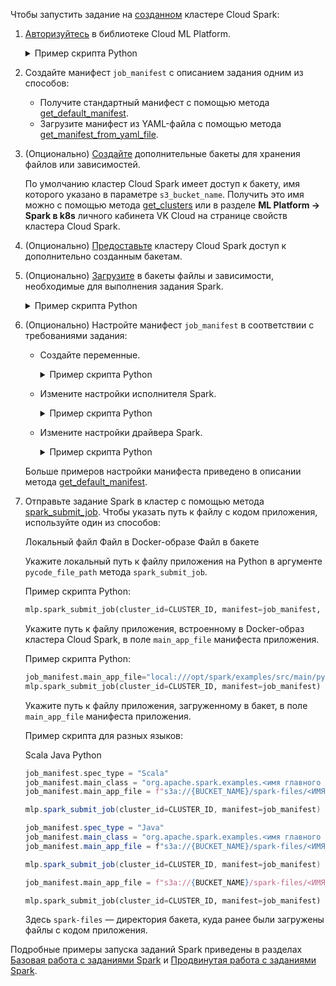 Чтобы запустить задание на [созданном](/ru/ml/spark-to-k8s/instructions/create) кластере Cloud Spark:

1. [Авторизуйтесь](../../ml-platform-library/authz) в библиотеке Cloud ML Platform.

    <details>
    <summary>Пример скрипта Python</summary>

    ```python
    from mlplatform_client import MLPlatform

    REFRESH_TOKEN = '<ЗНАЧЕНИЕ_ТОКЕНА_ДОСТУПА>'
    mlp = MLPlatform(REFRESH_TOKEN)
    ```

    </details>

1. Создайте манифест `job_manifest` с описанием задания одним из способов:

    - Получите стандартный манифест с помощью метода [get_default_manifest](../../ml-platform-library/library-reference/spark-jobs#get_default_manifest).
    - Загрузите манифест из YAML-файла с помощью метода [get_manifest_from_yaml_file](../../ml-platform-library/library-reference/spark-jobs#get_manifest_from_yaml_file).

1. (Опционально) [Создайте](/ru/storage/s3/instructions/buckets/create-bucket) дополнительные бакеты для хранения файлов или зависимостей.

    <info>

    По умолчанию кластер Cloud Spark имеет доступ к бакету, имя которого указано в параметре `s3_bucket_name`. Получить это имя можно с помощью метода [get_clusters](../../ml-platform-library/library-reference/clusters#get_clusters) или в разделе **ML Platform → Spark в k8s** личного кабинета VK Cloud на странице свойств кластера Cloud Spark.

    </info>

1. (Опционально) [Предоставьте](../../instructions/buckets) кластеру Cloud Spark доступ к дополнительно созданным бакетам.
1. (Опционально) [Загрузите](/ru/storage/s3/instructions/objects/upload-object) в бакеты файлы и зависимости, необходимые для выполнения задания Spark.

    <details>
    <summary>Пример скрипта Python</summary>

    ```python
    job_manifest.set_jars([f"s3a://<ИМЯ_БАКЕТА>/spark-files/test.jar"])
    job_manifest.set_files([f"s3a://<ИМЯ_БАКЕТА>/datasets/dataset.csv"])
    job_manifest.add_pyfiles([f"s3a://<ИМЯ_БАКЕТА>/spark-files/python_file.py"])
    ```

    </details>

1. (Опционально) Настройте манифест `job_manifest` в соответствии с требованиями задания:

    - Создайте переменные.

      <details>
      <summary>Пример скрипта Python</summary>

      ```python
      #Получить список кластеров Cloud Spark
      clusters = mlp.get_clusters()

      #Задать значения для часто используемых переменных
      CLUSTER_ID = clusters[0].id
      BUCKET_NAME = clusters[0].s3_bucket_name
      JOB_NAME = "sample-spark-job"
        
      #Задать переменные окружения для драйвера Spark
      job_manifest.add_driver_env(
          [{"name": "S3_INPUT_PATH", "value": "s3a://{BUCKET_NAME}/input"},
           {"name": "S3_OUTPUT_PATH", "value": "s3a://{BUCKET_NAME}/output"}])

      #Задать переменные окружения для исполнителя Spark
      job_manifest.add_executor_env(
          [{"name": "S3_INPUT_PATH", "value": "s3a://{BUCKET_NAME}/input"},
           {"name": "S3_OUTPUT_PATH", "value": "s3a://{BUCKET_NAME}/output"}])

      ```

      </details>

    - Измените настройки исполнителя Spark.

      <details>
      <summary>Пример скрипта Python</summary>

      ```python
      job_manifest.set_executor_settings(
        {"instances": 2, "cores": 2, "memory": "1024m"})
      ```

      </details>

    - Измените настройки драйвера Spark.

      <details>
      <summary>Пример скрипта Python</summary>

      ```python
      job_manifest.set_driver_settings(
        {"coreLimit": "100m", "cores": 2, "memory": "1024m"})
      ```

      </details>

    Больше примеров настройки манифеста приведено в описании метода [get_default_manifest](../../ml-platform-library/library-reference/spark-jobs#get_default_manifest_additional_info).

1. Отправьте задание Spark в кластер с помощью метода [spark_submit_job](../../ml-platform-library/library-reference/spark-jobs#spark_submit_job). Чтобы указать путь к файлу с кодом приложения, используйте один из способов:

    <tabs>
    <tablist>
    <tab>Локальный файл</tab>
    <tab>Файл в Docker-образе</tab>
    <tab>Файл в бакете</tab>
    </tablist>
    <tabpanel>

    Укажите локальный путь к файлу приложения на Python в аргументе `pycode_file_path` метода `spark_submit_job`.

    Пример скрипта Python:

    ```python
    mlp.spark_submit_job(cluster_id=CLUSTER_ID, manifest=job_manifest, pycode_file_path="<ИМЯ_ПРИЛОЖЕНИЯ>.py")
    ```

    </tabpanel>
    <tabpanel>

    Укажите путь к файлу приложения, встроенному в Docker-образ кластера Cloud Spark, в поле `main_app_file` манифеста приложения.

    Пример скрипта Python:

    ```python
    job_manifest.main_app_file="local:///opt/spark/examples/src/main/python/<ИМЯ_ПРИЛОЖЕНИЯ>.py"
    mlp.spark_submit_job(cluster_id=CLUSTER_ID, manifest=job_manifest)
    ```

    </tabpanel>
    <tabpanel>

    Укажите путь к файлу приложения, загруженному в бакет, в поле `main_app_file` манифеста приложения.

    Пример скрипта для разных языков:

    <tabs>
    <tablist>
    <tab>Scala</tab>
    <tab>Java</tab>
    <tab>Python</tab>
    </tablist>
    <tabpanel>

    ```scala
    job_manifest.spec_type = "Scala"
    job_manifest.main_class = "org.apache.spark.examples.<имя главного класса>"
    job_manifest.main_app_file = f"s3a://{BUCKET_NAME}/spark-files/<ИМЯ_ПРИЛОЖЕНИЯ>.jar"

    mlp.spark_submit_job(cluster_id=CLUSTER_ID, manifest=job_manifest)
    ```

    </tabpanel>
    <tabpanel>

    ```java
    job_manifest.spec_type = "Java"
    job_manifest.main_class = "org.apache.spark.examples.<имя главного класса>"
    job_manifest.main_app_file = f"s3a://{BUCKET_NAME}/spark-files/<ИМЯ_ПРИЛОЖЕНИЯ>.java"

    mlp.spark_submit_job(cluster_id=CLUSTER_ID, manifest=job_manifest)
    ```

    </tabpanel>
    <tabpanel>

    ```python
    job_manifest.main_app_file = f"s3a://{BUCKET_NAME}/spark-files/<ИМЯ_ПРИЛОЖЕНИЯ>.py"

    mlp.spark_submit_job(cluster_id=CLUSTER_ID, manifest=job_manifest)
    ```

    </tabpanel>
    </tabs>

    Здесь `spark-files` — директория бакета, куда ранее были загружены файлы с кодом приложения.

    </tabpanel>
    </tabs>

<info>

Подробные примеры запуска заданий Spark приведены в разделах [Базовая работа с заданиями Spark](../../how-to-guides/submit-basic-job-pi) и [Продвинутая работа с заданиями Spark](../../how-to-guides/submit-advanced-job-clickhouse).

</info>
